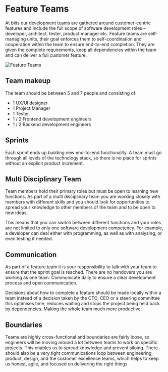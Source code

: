 # Feature Teams

At biits our development teams are gathered around customer-centric features and include the full scope of software development roles – developer, architect, tester, product manager etc. Feature teams are self-managing units, their goal enforces them to self-coordination and cooperation within the team to ensure end-to-end completion. They are given the complete requirements, keep all dependencies within the team and can deliver a full customer feature.

![Feature Teams](https://less.works/img/structure/feature-team.png.pagespeed.ce.v7DmWbfu5I.png "Feature teams")

## Team makeup

The team should be between 5 and 7 people and consisting of:

* 1 UX/UI designer
* 1 Project Manager
* 1 Tester
* 1 / 2 Frontend development engineers
* 1 / 2 Backend development engineers

## Sprints

Each sprint ends up building new end-to-end functionality. A team must go through all levels of the technology stack, so there is no place for sprints without an explicit product increment.

## Multi Disciplinary Team

Team members hold their primary roles but must be open to learning new functions. As part of a multi disciplinary team you are working closely with members with different skills and you should look for opportunities to spread your knowledge to other members of the team and to be open to new ideas.

This means that you can switch between different functions and your roles are not limited to only one software development competency. For example, a developer can deal either with programming, as well as with analysing, or even testing if needed.

## Communication

As part of a feature team it is your responsibility to talk with your team to ensure that the sprint goal is reached. There are no handovers you are working as one team. Communicate daily to ensure a clear development process and open communication.

Decisions about how to complete a feature should be made locally within a team instead of a decision taken by the CTO, CEO or a steering committee this optimises time, reduces waiting and stops the project being held back by dependencies. Making the whole team much more productive.

## Boundaries

Teams are highly cross-functional and boundaries are fairly loose, so engineers will be moving around a lot between teams to work on specific projects. This enables us to spread knowledge and prevent siloing. There should also be a very tight communications loop between engineering, product, design, and the customer excellence teams, which helps to keep us honest, agile, and focused on delivering the right things
